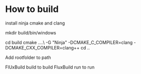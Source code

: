 # How to build

install ninja cmake and clang

mkdir build/bin/windows

cd build
cmake ..\..\ -G "Ninja" -DCMAKE_C_COMPILER=clang -DCMAKE_CXX_COMPILER=clang++
cd ..

Add rootfolder to path

FlUxBuild build to build
FluxBuild run to run

